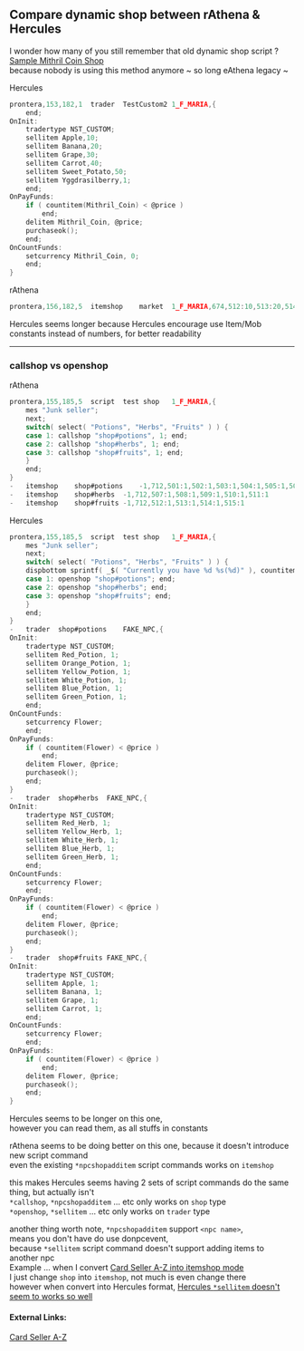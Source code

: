 ## Compare dynamic shop between rAthena & Hercules

I wonder how many of you still remember that old dynamic shop script ?  
[Sample Mithril Coin Shop](https://github.com/AnnieRuru/Release/blob/master/scripts/Quest%20%26%20Shops/mithril_coin_shop/mithril_coin_shop_1.1.txt)  
because nobody is using this method anymore ~ so long eAthena legacy ~

Hercules
```c
prontera,153,182,1	trader	TestCustom2	1_F_MARIA,{
	end;
OnInit:
	tradertype NST_CUSTOM;
	sellitem Apple,10;
	sellitem Banana,20;
	sellitem Grape,30;
	sellitem Carrot,40;
	sellitem Sweet_Potato,50;
	sellitem Yggdrasilberry,1;
	end;
OnPayFunds:
	if ( countitem(Mithril_Coin) < @price )
		end;
	delitem Mithril_Coin, @price;
	purchaseok();
	end;
OnCountFunds:
	setcurrency Mithril_Coin, 0;
	end;
}
```
rAthena
```c
prontera,156,182,5	itemshop	market	1_F_MARIA,674,512:10,513:20,514:30,515:40,516:50,607:1
```

Hercules seems longer because Hercules encourage use Item/Mob constants instead of numbers, for better readability

-----------------------------------

### callshop vs openshop

rAthena
```c
prontera,155,185,5	script	test shop	1_F_MARIA,{
	mes "Junk seller";
	next;
	switch( select( "Potions", "Herbs", "Fruits" ) ) {
	case 1: callshop "shop#potions", 1; end;
	case 2: callshop "shop#herbs", 1; end;
	case 3: callshop "shop#fruits", 1; end;
	}
	end;
}
-	itemshop	shop#potions	-1,712,501:1,502:1,503:1,504:1,505:1,506:1
-	itemshop	shop#herbs	-1,712,507:1,508:1,509:1,510:1,511:1
-	itemshop	shop#fruits	-1,712,512:1,513:1,514:1,515:1
```
Hercules
```c
prontera,155,185,5	script	test shop	1_F_MARIA,{
	mes "Junk seller";
	next;
	switch( select( "Potions", "Herbs", "Fruits" ) ) {
	dispbottom sprintf( _$( "Currently you have %d %s(%d)" ), countitem(Flower), getitemname(Flower), Flower );
	case 1: openshop "shop#potions"; end;
	case 2: openshop "shop#herbs"; end;
	case 3: openshop "shop#fruits"; end;
	}
	end;
}
-	trader	shop#potions	FAKE_NPC,{
OnInit:
	tradertype NST_CUSTOM;
	sellitem Red_Potion, 1;
	sellitem Orange_Potion, 1;
	sellitem Yellow_Potion, 1;
	sellitem White_Potion, 1;
	sellitem Blue_Potion, 1;
	sellitem Green_Potion, 1;
	end;
OnCountFunds:
	setcurrency Flower;
	end;
OnPayFunds:
    if ( countitem(Flower) < @price )
        end;
    delitem Flower, @price;
    purchaseok();
    end;
}
-	trader	shop#herbs	FAKE_NPC,{
OnInit:
	tradertype NST_CUSTOM;
	sellitem Red_Herb, 1;
	sellitem Yellow_Herb, 1;
	sellitem White_Herb, 1;
	sellitem Blue_Herb, 1;
	sellitem Green_Herb, 1;
	end;
OnCountFunds:
	setcurrency Flower;
	end;
OnPayFunds:
    if ( countitem(Flower) < @price )
        end;
    delitem Flower, @price;
    purchaseok();
    end;
}
-	trader	shop#fruits	FAKE_NPC,{
OnInit:
	tradertype NST_CUSTOM;
	sellitem Apple, 1;
	sellitem Banana, 1;
	sellitem Grape, 1;
	sellitem Carrot, 1;
	end;
OnCountFunds:
	setcurrency Flower;
	end;
OnPayFunds:
    if ( countitem(Flower) < @price )
        end;
    delitem Flower, @price;
    purchaseok();
    end;
}
```

Hercules seems to be longer on this one,  
however you can read them, as all stuffs in constants

rAthena seems to be doing better on this one, because it doesn't introduce new script command  
even the existing `*npcshopadditem` script commands works on `itemshop`

this makes Hercules seems having 2 sets of script commands do the same thing, but actually isn't  
`*callshop`, `*npcshopadditem` ... etc only works on `shop` type  
`*openshop`, `*sellitem` ... etc only works on `trader` type

another thing worth note, `*npcshopadditem` support `<npc name>`,  
means you don't have do use donpcevent,  
because `*sellitem` script command doesn't support adding items to another npc  
Example ... when I convert [Card Seller A-Z into itemshop mode](https://github.com/AnnieRuru/Release/blob/master/scripts/Quest%20%26%20Shops/card_seller/card_seller_r1.2.txt)  
I just change `shop` into `itemshop`, not much is even change there  
however when convert into Hercules format, [Hercules `*sellitem` doesn't seem to works so well](https://github.com/AnnieRuru/Release/blob/master/scripts/Quest%20%26%20Shops/card_seller/card_seller_1.0.txt)

#### External Links:
[Card Seller A-Z](http://herc.ws/board/topic/16586-card-seller-a-z/)
